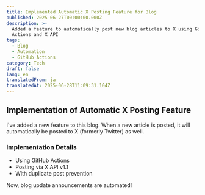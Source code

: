 ```yaml
---
title: Implemented Automatic X Posting Feature for Blog
published: 2025-06-27T00:00:00.000Z
description: >-
  Added a feature to automatically post new blog articles to X using GitHub
  Actions and X API
tags:
  - Blog
  - Automation
  - GitHub Actions
category: Tech
draft: false
lang: en
translatedFrom: ja
translatedAt: 2025-06-28T11:09:31.104Z
---
```


## Implementation of Automatic X Posting Feature

I've added a new feature to this blog. When a new article is posted, it will automatically be posted to X (formerly Twitter) as well.

### Implementation Details

- Using GitHub Actions
- Posting via X API v1.1
- With duplicate post prevention

Now, blog update announcements are automated!

